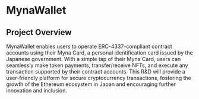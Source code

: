 # MynaWallet


## Project Overview

MynaWallet enables users to operate ERC-4337-compliant contract accounts using their Myna Card, a personal identification card issued by the Japanese government. With a simple tap of their Myna Card, users can seamlessly make token payments, transfer/receive NFTs, and execute any transaction supported by their contract accounts. This R&D will provide a user-friendly platform for secure cryptocurrency transactions, fostering the growth of the Ethereum ecosystem in Japan and encouraging further innovation and inclusion.

